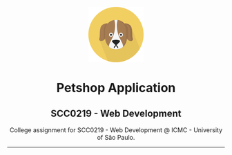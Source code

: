 <p align="center">
  <img src="favicon.png"/>
  <h1 align="center">Petshop Application</h1>
  <h2 align="center">SCC0219 - Web Development</h2>
  <p align="center">College assignment for SCC0219 - Web Development @ ICMC - University of São Paulo.</p>
</p>

---
